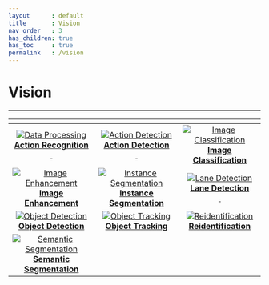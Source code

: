 ```yaml
---
layout      : default
title       : Vision
nav_order   : 3
has_children: true
has_toc     : true
permalink   : /vision
---
```


# Vision

---

|                                                                                                         <img width="150"/>                                                                                                          |                                                                                                         <img width="150"/>                                                                                                          |                                                                                       <img width="150"/>                                                                                       |
|:-----------------------------------------------------------------------------------------------------------------------------------------------------------------------------------------------------------------------------------:|:-----------------------------------------------------------------------------------------------------------------------------------------------------------------------------------------------------------------------------------:|:----------------------------------------------------------------------------------------------------------------------------------------------------------------------------------------------:|
|         [![Data Processing](vision/action_recognition/data/action_recognition_small.gif)](https://phlong3105.github.io/one/vision/action_recognition) <br> [**Action Recognition<br>&nbsp;**](action_recognition/README.md)         |             [![Action Detection](vision/action_detection/data/action_detection_small.gif)](https://phlong3105.github.io/one/vision/action_detection) <br> [**Action Detection<br>&nbsp;**](action_detection/README.md)              |           [![Image Classification](data/photo.png)](https://phlong3105.github.io/one/vision/image_classification) <br> [**Image<br>Classification**](image_classification/README.md)           |
|              [![Image Enhancement](vision/image_enhancement/data/image_enhancement_small.gif)](https://phlong3105.github.io/one/vision/image_enhancement) <br> [**Image<br>Enhancement**](image_enhancement/README.md)              | [![Instance Segmentation](vision/instance_segmentation/data/instance_segmentation_small.gif)](https://phlong3105.github.io/one/vision/instance_segmentation) <br> [**Instance <br> Segmentation**](instance_segmentation/README.md) | [![Lane Detection](vision/lane_detection/data/lane_detection_small.gif)](https://phlong3105.github.io/one/vision/lane_detection) <br> [**Lane Detection<br>&nbsp;**](lane_detection/README.md) |
|                  [![Object Detection](vision/object_detection/data/object_detection_small.gif)](https://phlong3105.github.io/one/vision/object_detection) <br> [**Object Detection**](object_detection/README.md)                   |                                         [![Object Tracking](data/photo.png)](https://phlong3105.github.io/one/vision/object_tracking) <br> [**Object Tracking**](object_tracking/README.md)                                         |                    [![Reidentification](data/photo.png)](https://phlong3105.github.io/one/vision/reidentification) <br>  [**Reidentification**](reidentification/README.md)                    |
| [![Semantic Segmentation](vision/semantic_segmentation/data/semantic_segmentation_small.gif)](https://phlong3105.github.io/one/vision/semantic_segmentation) <br> [**Semantic <br> Segmentation**](semantic_segmentation/README.md) |                                                                                                                                                                                                                                     |                                                                                                                                                                                                |
